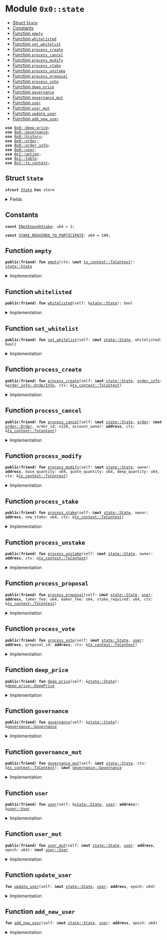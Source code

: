 
<a name="0x0_state"></a>

# Module `0x0::state`



-  [Struct `State`](#0x0_state_State)
-  [Constants](#@Constants_0)
-  [Function `empty`](#0x0_state_empty)
-  [Function `whitelisted`](#0x0_state_whitelisted)
-  [Function `set_whitelist`](#0x0_state_set_whitelist)
-  [Function `process_create`](#0x0_state_process_create)
-  [Function `process_cancel`](#0x0_state_process_cancel)
-  [Function `process_modify`](#0x0_state_process_modify)
-  [Function `process_stake`](#0x0_state_process_stake)
-  [Function `process_unstake`](#0x0_state_process_unstake)
-  [Function `process_proposal`](#0x0_state_process_proposal)
-  [Function `process_vote`](#0x0_state_process_vote)
-  [Function `deep_price`](#0x0_state_deep_price)
-  [Function `governance`](#0x0_state_governance)
-  [Function `governance_mut`](#0x0_state_governance_mut)
-  [Function `user`](#0x0_state_user)
-  [Function `user_mut`](#0x0_state_user_mut)
-  [Function `update_user`](#0x0_state_update_user)
-  [Function `add_new_user`](#0x0_state_add_new_user)


<pre><code><b>use</b> <a href="deep_price.md#0x0_deep_price">0x0::deep_price</a>;
<b>use</b> <a href="governance.md#0x0_governance">0x0::governance</a>;
<b>use</b> <a href="history.md#0x0_history">0x0::history</a>;
<b>use</b> <a href="order.md#0x0_order">0x0::order</a>;
<b>use</b> <a href="order_info.md#0x0_order_info">0x0::order_info</a>;
<b>use</b> <a href="user.md#0x0_user">0x0::user</a>;
<b>use</b> <a href="dependencies/move-stdlib/option.md#0x1_option">0x1::option</a>;
<b>use</b> <a href="dependencies/sui-framework/table.md#0x2_table">0x2::table</a>;
<b>use</b> <a href="dependencies/sui-framework/tx_context.md#0x2_tx_context">0x2::tx_context</a>;
</code></pre>



<a name="0x0_state_State"></a>

## Struct `State`



<pre><code><b>struct</b> <a href="state.md#0x0_state_State">State</a> <b>has</b> store
</code></pre>



<details>
<summary>Fields</summary>


<dl>
<dt>
<code>users: <a href="dependencies/sui-framework/table.md#0x2_table_Table">table::Table</a>&lt;<b>address</b>, <a href="user.md#0x0_user_User">user::User</a>&gt;</code>
</dt>
<dd>

</dd>
<dt>
<code><a href="history.md#0x0_history">history</a>: <a href="history.md#0x0_history_History">history::History</a></code>
</dt>
<dd>

</dd>
<dt>
<code><a href="governance.md#0x0_governance">governance</a>: <a href="governance.md#0x0_governance_Governance">governance::Governance</a></code>
</dt>
<dd>

</dd>
<dt>
<code><a href="deep_price.md#0x0_deep_price">deep_price</a>: <a href="deep_price.md#0x0_deep_price_DeepPrice">deep_price::DeepPrice</a></code>
</dt>
<dd>

</dd>
<dt>
<code>whitelisted: bool</code>
</dt>
<dd>

</dd>
</dl>


</details>

<a name="@Constants_0"></a>

## Constants


<a name="0x0_state_ENotEnoughStake"></a>



<pre><code><b>const</b> <a href="state.md#0x0_state_ENotEnoughStake">ENotEnoughStake</a>: u64 = 2;
</code></pre>



<a name="0x0_state_STAKE_REQUIRED_TO_PARTICIPATE"></a>



<pre><code><b>const</b> <a href="state.md#0x0_state_STAKE_REQUIRED_TO_PARTICIPATE">STAKE_REQUIRED_TO_PARTICIPATE</a>: u64 = 100;
</code></pre>



<a name="0x0_state_empty"></a>

## Function `empty`



<pre><code><b>public</b>(<b>friend</b>) <b>fun</b> <a href="state.md#0x0_state_empty">empty</a>(ctx: &<b>mut</b> <a href="dependencies/sui-framework/tx_context.md#0x2_tx_context_TxContext">tx_context::TxContext</a>): <a href="state.md#0x0_state_State">state::State</a>
</code></pre>



<details>
<summary>Implementation</summary>


<pre><code><b>public</b>(package) <b>fun</b> <a href="state.md#0x0_state_empty">empty</a>(ctx: &<b>mut</b> TxContext): <a href="state.md#0x0_state_State">State</a> {
    <a href="state.md#0x0_state_State">State</a> {
        <a href="history.md#0x0_history">history</a>: <a href="history.md#0x0_history_empty">history::empty</a>(ctx),
        <a href="governance.md#0x0_governance">governance</a>: <a href="governance.md#0x0_governance_empty">governance::empty</a>(ctx.epoch()),
        users: <a href="dependencies/sui-framework/table.md#0x2_table_new">table::new</a>(ctx),
        <a href="deep_price.md#0x0_deep_price">deep_price</a>: <a href="deep_price.md#0x0_deep_price_empty">deep_price::empty</a>(),
        whitelisted: <b>false</b>,
    }
}
</code></pre>



</details>

<a name="0x0_state_whitelisted"></a>

## Function `whitelisted`



<pre><code><b>public</b>(<b>friend</b>) <b>fun</b> <a href="state.md#0x0_state_whitelisted">whitelisted</a>(self: &<a href="state.md#0x0_state_State">state::State</a>): bool
</code></pre>



<details>
<summary>Implementation</summary>


<pre><code><b>public</b>(package) <b>fun</b> <a href="state.md#0x0_state_whitelisted">whitelisted</a>(
    self: &<a href="state.md#0x0_state_State">State</a>,
): bool {
    self.whitelisted
}
</code></pre>



</details>

<a name="0x0_state_set_whitelist"></a>

## Function `set_whitelist`



<pre><code><b>public</b>(<b>friend</b>) <b>fun</b> <a href="state.md#0x0_state_set_whitelist">set_whitelist</a>(self: &<b>mut</b> <a href="state.md#0x0_state_State">state::State</a>, whitelisted: bool)
</code></pre>



<details>
<summary>Implementation</summary>


<pre><code><b>public</b>(package) <b>fun</b> <a href="state.md#0x0_state_set_whitelist">set_whitelist</a>(
    self: &<b>mut</b> <a href="state.md#0x0_state_State">State</a>,
    whitelisted: bool,
) {
    self.whitelisted = whitelisted;
}
</code></pre>



</details>

<a name="0x0_state_process_create"></a>

## Function `process_create`



<pre><code><b>public</b>(<b>friend</b>) <b>fun</b> <a href="state.md#0x0_state_process_create">process_create</a>(self: &<b>mut</b> <a href="state.md#0x0_state_State">state::State</a>, <a href="order_info.md#0x0_order_info">order_info</a>: &<a href="order_info.md#0x0_order_info_OrderInfo">order_info::OrderInfo</a>, ctx: &<a href="dependencies/sui-framework/tx_context.md#0x2_tx_context_TxContext">tx_context::TxContext</a>)
</code></pre>



<details>
<summary>Implementation</summary>


<pre><code><b>public</b>(package) <b>fun</b> <a href="state.md#0x0_state_process_create">process_create</a>(
    self: &<b>mut</b> <a href="state.md#0x0_state_State">State</a>,
    <a href="order_info.md#0x0_order_info">order_info</a>: &OrderInfo,
    ctx: &TxContext,
) {
    self.<a href="history.md#0x0_history">history</a>.<b>update</b>(ctx);
    <b>let</b> fills = <a href="order_info.md#0x0_order_info">order_info</a>.fills();
    <b>let</b> <b>mut</b> i = 0;
    <b>while</b> (i &lt; fills.length()) {
        <b>let</b> fill = &fills[i];
        <b>let</b> (order_id, owner, expired, completed) = fill.fill_status();
        <b>let</b> (base, quote, deep) = fill.settled_quantities();
        self.<a href="state.md#0x0_state_update_user">update_user</a>(owner, ctx.epoch());
        <b>let</b> <a href="user.md#0x0_user">user</a> = &<b>mut</b> self.users[owner];
        <a href="user.md#0x0_user">user</a>.add_settled_amounts(base, quote, deep);
        <b>if</b> (expired || completed) {
            <a href="user.md#0x0_user">user</a>.remove_order(order_id);
        };

        self.<a href="history.md#0x0_history">history</a>.add_volume(base, <a href="user.md#0x0_user">user</a>.active_stake(), <a href="user.md#0x0_user">user</a>.maker_volume() == 0);

        i = i + 1;
    };

    self.<a href="state.md#0x0_state_update_user">update_user</a>(<a href="order_info.md#0x0_order_info">order_info</a>.owner(), ctx.epoch());
    self.users[<a href="order_info.md#0x0_order_info">order_info</a>.owner()].add_order(<a href="order_info.md#0x0_order_info">order_info</a>.order_id());
}
</code></pre>



</details>

<a name="0x0_state_process_cancel"></a>

## Function `process_cancel`



<pre><code><b>public</b>(<b>friend</b>) <b>fun</b> <a href="state.md#0x0_state_process_cancel">process_cancel</a>(self: &<b>mut</b> <a href="state.md#0x0_state_State">state::State</a>, <a href="order.md#0x0_order">order</a>: &<b>mut</b> <a href="order.md#0x0_order_Order">order::Order</a>, order_id: u128, account_owner: <b>address</b>, ctx: &<a href="dependencies/sui-framework/tx_context.md#0x2_tx_context_TxContext">tx_context::TxContext</a>)
</code></pre>



<details>
<summary>Implementation</summary>


<pre><code><b>public</b>(package) <b>fun</b> <a href="state.md#0x0_state_process_cancel">process_cancel</a>(
    self: &<b>mut</b> <a href="state.md#0x0_state_State">State</a>,
    <a href="order.md#0x0_order">order</a>: &<b>mut</b> Order,
    order_id: u128,
    account_owner: <b>address</b>,
    ctx: &TxContext,
) {
    self.<a href="history.md#0x0_history">history</a>.<b>update</b>(ctx);
    <a href="order.md#0x0_order">order</a>.set_canceled();
    self.<a href="state.md#0x0_state_update_user">update_user</a>(account_owner, ctx.epoch());

    <b>let</b> <a href="user.md#0x0_user">user</a> = &<b>mut</b> self.users[account_owner];
    <b>let</b> cancel_quantity = <a href="order.md#0x0_order">order</a>.quantity();
    <b>let</b> (base_quantity, quote_quantity, deep_quantity) = <a href="order.md#0x0_order">order</a>.cancel_amounts(
        cancel_quantity,
        <b>false</b>,
    );
    <a href="user.md#0x0_user">user</a>.remove_order(order_id);
    <a href="user.md#0x0_user">user</a>.add_settled_amounts(base_quantity, quote_quantity, deep_quantity);
}
</code></pre>



</details>

<a name="0x0_state_process_modify"></a>

## Function `process_modify`



<pre><code><b>public</b>(<b>friend</b>) <b>fun</b> <a href="state.md#0x0_state_process_modify">process_modify</a>(self: &<b>mut</b> <a href="state.md#0x0_state_State">state::State</a>, owner: <b>address</b>, base_quantity: u64, quote_quantity: u64, deep_quantity: u64, ctx: &<a href="dependencies/sui-framework/tx_context.md#0x2_tx_context_TxContext">tx_context::TxContext</a>)
</code></pre>



<details>
<summary>Implementation</summary>


<pre><code><b>public</b>(package) <b>fun</b> <a href="state.md#0x0_state_process_modify">process_modify</a>(
    self: &<b>mut</b> <a href="state.md#0x0_state_State">State</a>,
    owner: <b>address</b>,
    base_quantity: u64,
    quote_quantity: u64,
    deep_quantity: u64,
    ctx: &TxContext,
) {
    self.<a href="history.md#0x0_history">history</a>.<b>update</b>(ctx);
    self.<a href="state.md#0x0_state_update_user">update_user</a>(owner, ctx.epoch());

    self.users[owner].add_settled_amounts(base_quantity, quote_quantity, deep_quantity);
}
</code></pre>



</details>

<a name="0x0_state_process_stake"></a>

## Function `process_stake`



<pre><code><b>public</b>(<b>friend</b>) <b>fun</b> <a href="state.md#0x0_state_process_stake">process_stake</a>(self: &<b>mut</b> <a href="state.md#0x0_state_State">state::State</a>, owner: <b>address</b>, new_stake: u64, ctx: &<a href="dependencies/sui-framework/tx_context.md#0x2_tx_context_TxContext">tx_context::TxContext</a>)
</code></pre>



<details>
<summary>Implementation</summary>


<pre><code><b>public</b>(package) <b>fun</b> <a href="state.md#0x0_state_process_stake">process_stake</a>(
    self: &<b>mut</b> <a href="state.md#0x0_state_State">State</a>,
    owner: <b>address</b>,
    new_stake: u64,
    ctx: &TxContext,
) {
    self.<a href="history.md#0x0_history">history</a>.<b>update</b>(ctx);
    self.<a href="governance.md#0x0_governance">governance</a>.<b>update</b>(ctx);
    self.<a href="state.md#0x0_state_update_user">update_user</a>(owner, ctx.epoch());

    <b>let</b> (stake_before, stake_after) = self.users[owner].add_stake(new_stake);
    self.<a href="governance.md#0x0_governance">governance</a>.adjust_voting_power(stake_before, stake_after);
}
</code></pre>



</details>

<a name="0x0_state_process_unstake"></a>

## Function `process_unstake`



<pre><code><b>public</b>(<b>friend</b>) <b>fun</b> <a href="state.md#0x0_state_process_unstake">process_unstake</a>(self: &<b>mut</b> <a href="state.md#0x0_state_State">state::State</a>, owner: <b>address</b>, ctx: &<a href="dependencies/sui-framework/tx_context.md#0x2_tx_context_TxContext">tx_context::TxContext</a>)
</code></pre>



<details>
<summary>Implementation</summary>


<pre><code><b>public</b>(package) <b>fun</b> <a href="state.md#0x0_state_process_unstake">process_unstake</a>(
    self: &<b>mut</b> <a href="state.md#0x0_state_State">State</a>,
    owner: <b>address</b>,
    ctx: &TxContext,
) {
    self.<a href="history.md#0x0_history">history</a>.<b>update</b>(ctx);
    self.<a href="governance.md#0x0_governance">governance</a>.<b>update</b>(ctx);
    self.<a href="state.md#0x0_state_update_user">update_user</a>(owner, ctx.epoch());

    <b>let</b> <a href="user.md#0x0_user">user</a> = &<b>mut</b> self.users[owner];
    <b>let</b> (total_stake, voted_proposal) = <a href="user.md#0x0_user">user</a>.remove_stake();
    self.<a href="governance.md#0x0_governance">governance</a>.adjust_voting_power(total_stake, 0);
    self.<a href="governance.md#0x0_governance">governance</a>.adjust_vote(voted_proposal, <a href="dependencies/move-stdlib/option.md#0x1_option_none">option::none</a>(), total_stake);
}
</code></pre>



</details>

<a name="0x0_state_process_proposal"></a>

## Function `process_proposal`



<pre><code><b>public</b>(<b>friend</b>) <b>fun</b> <a href="state.md#0x0_state_process_proposal">process_proposal</a>(self: &<b>mut</b> <a href="state.md#0x0_state_State">state::State</a>, <a href="user.md#0x0_user">user</a>: <b>address</b>, taker_fee: u64, maker_fee: u64, stake_required: u64, ctx: &<a href="dependencies/sui-framework/tx_context.md#0x2_tx_context_TxContext">tx_context::TxContext</a>)
</code></pre>



<details>
<summary>Implementation</summary>


<pre><code><b>public</b>(package) <b>fun</b> <a href="state.md#0x0_state_process_proposal">process_proposal</a>(
    self: &<b>mut</b> <a href="state.md#0x0_state_State">State</a>,
    <a href="user.md#0x0_user">user</a>: <b>address</b>,
    taker_fee: u64,
    maker_fee: u64,
    stake_required: u64,
    ctx: &TxContext,
) {
    self.<a href="history.md#0x0_history">history</a>.<b>update</b>(ctx);
    self.<a href="governance.md#0x0_governance">governance</a>.<b>update</b>(ctx);
    self.<a href="state.md#0x0_state_update_user">update_user</a>(<a href="user.md#0x0_user">user</a>, ctx.epoch());

    <b>let</b> stake = self.users[<a href="user.md#0x0_user">user</a>].active_stake();
    <b>assert</b>!(stake &gt;= <a href="state.md#0x0_state_STAKE_REQUIRED_TO_PARTICIPATE">STAKE_REQUIRED_TO_PARTICIPATE</a>, <a href="state.md#0x0_state_ENotEnoughStake">ENotEnoughStake</a>);

    self.<a href="governance.md#0x0_governance">governance</a>.add_proposal(taker_fee, maker_fee, stake_required, stake, <a href="user.md#0x0_user">user</a>);
    self.<a href="state.md#0x0_state_process_vote">process_vote</a>(<a href="user.md#0x0_user">user</a>, <a href="user.md#0x0_user">user</a>, ctx);
}
</code></pre>



</details>

<a name="0x0_state_process_vote"></a>

## Function `process_vote`



<pre><code><b>public</b>(<b>friend</b>) <b>fun</b> <a href="state.md#0x0_state_process_vote">process_vote</a>(self: &<b>mut</b> <a href="state.md#0x0_state_State">state::State</a>, <a href="user.md#0x0_user">user</a>: <b>address</b>, proposal_id: <b>address</b>, ctx: &<a href="dependencies/sui-framework/tx_context.md#0x2_tx_context_TxContext">tx_context::TxContext</a>)
</code></pre>



<details>
<summary>Implementation</summary>


<pre><code><b>public</b>(package) <b>fun</b> <a href="state.md#0x0_state_process_vote">process_vote</a>(
    self: &<b>mut</b> <a href="state.md#0x0_state_State">State</a>,
    <a href="user.md#0x0_user">user</a>: <b>address</b>,
    proposal_id: <b>address</b>,
    ctx: &TxContext,
) {
    self.<a href="history.md#0x0_history">history</a>.<b>update</b>(ctx);
    self.<a href="governance.md#0x0_governance">governance</a>.<b>update</b>(ctx);
    self.<a href="state.md#0x0_state_update_user">update_user</a>(<a href="user.md#0x0_user">user</a>, ctx.epoch());

    <b>let</b> <a href="user.md#0x0_user">user</a> = &<b>mut</b> self.users[<a href="user.md#0x0_user">user</a>];
    <b>assert</b>!(<a href="user.md#0x0_user">user</a>.active_stake() &gt;= <a href="state.md#0x0_state_STAKE_REQUIRED_TO_PARTICIPATE">STAKE_REQUIRED_TO_PARTICIPATE</a>, <a href="state.md#0x0_state_ENotEnoughStake">ENotEnoughStake</a>);

    <b>let</b> prev_proposal = <a href="user.md#0x0_user">user</a>.set_voted_proposal(<a href="dependencies/move-stdlib/option.md#0x1_option_some">option::some</a>(proposal_id));
    self.<a href="governance.md#0x0_governance">governance</a>.adjust_vote(
        prev_proposal,
        <a href="dependencies/move-stdlib/option.md#0x1_option_some">option::some</a>(proposal_id),
        <a href="user.md#0x0_user">user</a>.active_stake(),
    );
}
</code></pre>



</details>

<a name="0x0_state_deep_price"></a>

## Function `deep_price`



<pre><code><b>public</b>(<b>friend</b>) <b>fun</b> <a href="deep_price.md#0x0_deep_price">deep_price</a>(self: &<a href="state.md#0x0_state_State">state::State</a>): &<a href="deep_price.md#0x0_deep_price_DeepPrice">deep_price::DeepPrice</a>
</code></pre>



<details>
<summary>Implementation</summary>


<pre><code><b>public</b>(package) <b>fun</b> <a href="deep_price.md#0x0_deep_price">deep_price</a>(
    self: &<a href="state.md#0x0_state_State">State</a>,
): &DeepPrice {
    &self.<a href="deep_price.md#0x0_deep_price">deep_price</a>
}
</code></pre>



</details>

<a name="0x0_state_governance"></a>

## Function `governance`



<pre><code><b>public</b>(<b>friend</b>) <b>fun</b> <a href="governance.md#0x0_governance">governance</a>(self: &<a href="state.md#0x0_state_State">state::State</a>): &<a href="governance.md#0x0_governance_Governance">governance::Governance</a>
</code></pre>



<details>
<summary>Implementation</summary>


<pre><code><b>public</b>(package) <b>fun</b> <a href="governance.md#0x0_governance">governance</a>(
    self: &<a href="state.md#0x0_state_State">State</a>,
): &Governance {
    &self.<a href="governance.md#0x0_governance">governance</a>
}
</code></pre>



</details>

<a name="0x0_state_governance_mut"></a>

## Function `governance_mut`



<pre><code><b>public</b>(<b>friend</b>) <b>fun</b> <a href="state.md#0x0_state_governance_mut">governance_mut</a>(self: &<b>mut</b> <a href="state.md#0x0_state_State">state::State</a>, ctx: &<a href="dependencies/sui-framework/tx_context.md#0x2_tx_context_TxContext">tx_context::TxContext</a>): &<b>mut</b> <a href="governance.md#0x0_governance_Governance">governance::Governance</a>
</code></pre>



<details>
<summary>Implementation</summary>


<pre><code><b>public</b>(package) <b>fun</b> <a href="state.md#0x0_state_governance_mut">governance_mut</a>(
    self: &<b>mut</b> <a href="state.md#0x0_state_State">State</a>,
    ctx: &TxContext,
): &<b>mut</b> Governance {
    self.<a href="governance.md#0x0_governance">governance</a>.<b>update</b>(ctx);

    &<b>mut</b> self.<a href="governance.md#0x0_governance">governance</a>
}
</code></pre>



</details>

<a name="0x0_state_user"></a>

## Function `user`



<pre><code><b>public</b>(<b>friend</b>) <b>fun</b> <a href="user.md#0x0_user">user</a>(self: &<a href="state.md#0x0_state_State">state::State</a>, <a href="user.md#0x0_user">user</a>: <b>address</b>): &<a href="user.md#0x0_user_User">user::User</a>
</code></pre>



<details>
<summary>Implementation</summary>


<pre><code><b>public</b>(package) <b>fun</b> <a href="user.md#0x0_user">user</a>(
    self: &<a href="state.md#0x0_state_State">State</a>,
    <a href="user.md#0x0_user">user</a>: <b>address</b>,
): &User {
    &self.users[<a href="user.md#0x0_user">user</a>]
}
</code></pre>



</details>

<a name="0x0_state_user_mut"></a>

## Function `user_mut`



<pre><code><b>public</b>(<b>friend</b>) <b>fun</b> <a href="state.md#0x0_state_user_mut">user_mut</a>(self: &<b>mut</b> <a href="state.md#0x0_state_State">state::State</a>, <a href="user.md#0x0_user">user</a>: <b>address</b>, epoch: u64): &<b>mut</b> <a href="user.md#0x0_user_User">user::User</a>
</code></pre>



<details>
<summary>Implementation</summary>


<pre><code><b>public</b>(package) <b>fun</b> <a href="state.md#0x0_state_user_mut">user_mut</a>(
    self: &<b>mut</b> <a href="state.md#0x0_state_State">State</a>,
    <a href="user.md#0x0_user">user</a>: <b>address</b>,
    epoch: u64,
): &<b>mut</b> User {
    self.<a href="state.md#0x0_state_update_user">update_user</a>(<a href="user.md#0x0_user">user</a>, epoch);

    &<b>mut</b> self.users[<a href="user.md#0x0_user">user</a>]
}
</code></pre>



</details>

<a name="0x0_state_update_user"></a>

## Function `update_user`



<pre><code><b>fun</b> <a href="state.md#0x0_state_update_user">update_user</a>(self: &<b>mut</b> <a href="state.md#0x0_state_State">state::State</a>, <a href="user.md#0x0_user">user</a>: <b>address</b>, epoch: u64)
</code></pre>



<details>
<summary>Implementation</summary>


<pre><code><b>fun</b> <a href="state.md#0x0_state_update_user">update_user</a>(
    self: &<b>mut</b> <a href="state.md#0x0_state_State">State</a>,
    <a href="user.md#0x0_user">user</a>: <b>address</b>,
    epoch: u64,
) {
    <a href="state.md#0x0_state_add_new_user">add_new_user</a>(self, <a href="user.md#0x0_user">user</a>, epoch);
    <b>let</b> <a href="user.md#0x0_user">user</a> = &<b>mut</b> self.users[<a href="user.md#0x0_user">user</a>];
    <b>let</b> (prev_epoch, maker_volume, active_stake) = <a href="user.md#0x0_user">user</a>.<b>update</b>(epoch);
    <b>let</b> rebates = self.<a href="history.md#0x0_history">history</a>.calculate_rebate_amount(prev_epoch, maker_volume, active_stake);
    <a href="user.md#0x0_user">user</a>.add_rebates(rebates);
}
</code></pre>



</details>

<a name="0x0_state_add_new_user"></a>

## Function `add_new_user`



<pre><code><b>fun</b> <a href="state.md#0x0_state_add_new_user">add_new_user</a>(self: &<b>mut</b> <a href="state.md#0x0_state_State">state::State</a>, <a href="user.md#0x0_user">user</a>: <b>address</b>, epoch: u64)
</code></pre>



<details>
<summary>Implementation</summary>


<pre><code><b>fun</b> <a href="state.md#0x0_state_add_new_user">add_new_user</a>(
    self: &<b>mut</b> <a href="state.md#0x0_state_State">State</a>,
    <a href="user.md#0x0_user">user</a>: <b>address</b>,
    epoch: u64,
) {
    <b>if</b> (!self.users.contains(<a href="user.md#0x0_user">user</a>)) {
        self.users.add(<a href="user.md#0x0_user">user</a>, <a href="user.md#0x0_user_empty">user::empty</a>(epoch));
    };
}
</code></pre>



</details>
